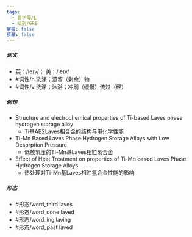 ```yaml
---
tags:
  - 首字母/L
  - 级别/GRE
掌握: false
模糊: false
---
```

##### 词义
- 英：/leɪv/； 美：/leɪv/
- #词性/n  洗涤；遗留（剩余）物
- #词性/v  洗涤；沐浴；冲刷（缓慢）流过（经）
##### 例句
- Structure and electrochemical properties of Ti-based Laves phase hydrogen storage alloy
	- Ti基AB2Laves相合金的结构与电化学性能
- Ti-Mn Based Laves Phase Hydrogen Storage Alloys with Low Desorption Pressure
	- 低放氢压的Ti-Mn基Laves相贮氢合金
- Effect of Heat Treatment on properties of Ti-Mn based Laves Phase Hydrogen Storage Alloys
	- 热处理对Ti-Mn基Laves相贮氢合金性能的影响
##### 形态
- #形态/word_third laves
- #形态/word_done laved
- #形态/word_ing laving
- #形态/word_past laved
